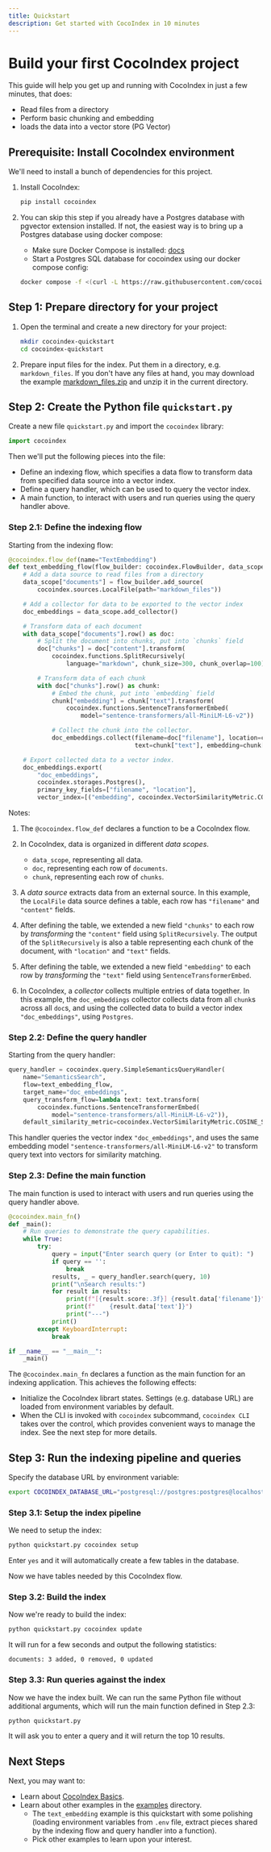 ```yaml
---
title: Quickstart
description: Get started with CocoIndex in 10 minutes
---
```


# Build your first CocoIndex project

This guide will help you get up and running with CocoIndex in just a few minutes, that does:
*   Read files from a directory
*   Perform basic chunking and embedding
*   loads the data into a vector store (PG Vector)


## Prerequisite: Install CocoIndex environment

We'll need to install a bunch of dependencies for this project.

1.  Install CocoIndex:
 
    ```bash
    pip install cocoindex
    ```

2.  You can skip this step if you already have a Postgres database with pgvector extension installed.
    If not, the easiest way is to bring up a Postgres database using docker compose:

    - Make sure Docker Compose is installed: [docs](https://docs.docker.com/compose/install/)
    - Start a Postgres SQL database for cocoindex using our docker compose config:

    ```bash
    docker compose -f <(curl -L https://raw.githubusercontent.com/cocoindex-io/cocoindex/refs/heads/main/dev/postgres.yaml) up -d
    ```

## Step 1: Prepare directory for your project

1.  Open the terminal and create a new directory for your project:

    ```bash
    mkdir cocoindex-quickstart
    cd cocoindex-quickstart
    ```

2.  Prepare input files for the index. Put them in a directory, e.g. `markdown_files`.
    If you don't have any files at hand, you may download the example [markdown_files.zip](markdown_files.zip) and unzip it in the current directory.

## Step 2: Create the Python file `quickstart.py`

Create a new file `quickstart.py` and import the `cocoindex` library:

```python
import cocoindex
```

Then we'll put the following pieces into the file:

*   Define an indexing flow, which specifies a data flow to transform data from specified data source into a vector index.
*   Define a query handler, which can be used to query the vector index.
*   A main function, to interact with users and run queries using the query handler above.

### Step 2.1: Define the indexing flow

Starting from the indexing flow:

```python
@cocoindex.flow_def(name="TextEmbedding")
def text_embedding_flow(flow_builder: cocoindex.FlowBuilder, data_scope: cocoindex.DataScope):
    # Add a data source to read files from a directory
    data_scope["documents"] = flow_builder.add_source(
        cocoindex.sources.LocalFile(path="markdown_files"))

    # Add a collector for data to be exported to the vector index
    doc_embeddings = data_scope.add_collector()

    # Transform data of each document
    with data_scope["documents"].row() as doc:
        # Split the document into chunks, put into `chunks` field
        doc["chunks"] = doc["content"].transform(
            cocoindex.functions.SplitRecursively(
                language="markdown", chunk_size=300, chunk_overlap=100))

        # Transform data of each chunk
        with doc["chunks"].row() as chunk:
            # Embed the chunk, put into `embedding` field
            chunk["embedding"] = chunk["text"].transform(
                cocoindex.functions.SentenceTransformerEmbed(
                    model="sentence-transformers/all-MiniLM-L6-v2"))

            # Collect the chunk into the collector.
            doc_embeddings.collect(filename=doc["filename"], location=chunk["location"],
                                   text=chunk["text"], embedding=chunk["embedding"])

    # Export collected data to a vector index.
    doc_embeddings.export(
        "doc_embeddings",
        cocoindex.storages.Postgres(),
        primary_key_fields=["filename", "location"],
        vector_index=[("embedding", cocoindex.VectorSimilarityMetric.COSINE_SIMILARITY)])
```

Notes:

1.  The `@cocoindex.flow_def` declares a function to be a CocoIndex flow.

2.  In CocoIndex, data is organized in different *data scopes*.
    *   `data_scope`, representing all data.
    *   `doc`, representing each row of `documents`.
    *   `chunk`, representing each row of `chunks`.

3.  A *data source* extracts data from an external source. In this example, the `LocalFile` data source defines a table, each row has `"filename"` and `"content"` fields.

4. After defining the table, we extended a new field `"chunks"` to each row by *transforming* the `"content"` field using `SplitRecursively`. The output of the `SplitRecursively` is also a table representing each chunk of the document, with `"location"` and `"text"` fields.

5. After defining the table, we extended a new field `"embedding"` to each row by *transforming* the `"text"` field using `SentenceTransformerEmbed`.

6. In CocoIndex, a *collector* collects multiple entries of data together. In this example, the `doc_embeddings` collector collects data from all `chunk`s across all `doc`s, and using the collected data to build a vector index `"doc_embeddings"`, using `Postgres`.

### Step 2.2: Define the query handler

Starting from the query handler:

```python
query_handler = cocoindex.query.SimpleSemanticsQueryHandler(
    name="SemanticsSearch",
    flow=text_embedding_flow,
    target_name="doc_embeddings",
    query_transform_flow=lambda text: text.transform(
        cocoindex.functions.SentenceTransformerEmbed(
            model="sentence-transformers/all-MiniLM-L6-v2")),
    default_similarity_metric=cocoindex.VectorSimilarityMetric.COSINE_SIMILARITY)
```

This handler queries the vector index `"doc_embeddings"`, and uses the same embedding model `"sentence-transformers/all-MiniLM-L6-v2"` to transform query text into vectors for similarity matching.


### Step 2.3: Define the main function

The main function is used to interact with users and run queries using the query handler above.

```python
@cocoindex.main_fn()
def _main():
    # Run queries to demonstrate the query capabilities.
    while True:
        try:
            query = input("Enter search query (or Enter to quit): ")
            if query == '':
                break
            results, _ = query_handler.search(query, 10)
            print("\nSearch results:")
            for result in results:
                print(f"[{result.score:.3f}] {result.data['filename']}")
                print(f"    {result.data['text']}")
                print("---")
            print()
        except KeyboardInterrupt:
            break

if __name__ == "__main__":
    _main()
```

The `@cocoindex.main_fn` declares a function as the main function for an indexing application. This achieves the following effects:

*   Initialize the CocoIndex librart states. Settings (e.g. database URL) are loaded from environment variables by default.
*   When the CLI is invoked with `cocoindex` subcommand, `cocoindex CLI` takes over the control, which provides convenient ways to manage the index. See the next step for more details.


## Step 3: Run the indexing pipeline and queries

Specify the database URL by environment variable:

```bash
export COCOINDEX_DATABASE_URL="postgresql://postgres:postgres@localhost:5432/postgres"
```

### Step 3.1: Setup the index pipeline

We need to setup the index:

```bash
python quickstart.py cocoindex setup
```

Enter `yes` and it will automatically create a few tables in the database.

Now we have tables needed by this CocoIndex flow.

### Step 3.2: Build the index

Now we're ready to build the index:

```bash
python quickstart.py cocoindex update
```

It will run for a few seconds and output the following statistics:

```
documents: 3 added, 0 removed, 0 updated
```

### Step 3.3: Run queries against the index

Now we have the index built. We can run the same Python file without additional arguments, which will run the main function defined in Step 2.3:

```bash
python quickstart.py
```

It will ask you to enter a query and it will return the top 10 results.

## Next Steps

Next, you may want to:

*   Learn about [CocoIndex Basics](../core/basics.md).
*   Learn about other examples in the [examples](https://github.com/cocoIndex/cocoindex/tree/main/examples) directory.
    *    The `text_embedding` example is this quickstart with some polishing (loading environment variables from `.env` file, extract pieces shared by the indexing flow and query handler into a function).
    *    Pick other examples to learn upon your interest.